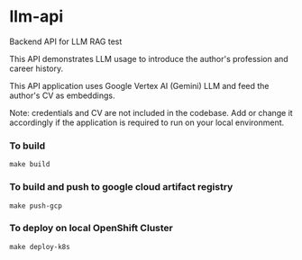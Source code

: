 # llm-api
 Backend API for LLM RAG test

This API demonstrates LLM usage to introduce the author's profession and career history.

This API application uses Google Vertex AI (Gemini) LLM and feed the author's CV as embeddings.

Note: credentials and CV are not included in the codebase. Add or change it accordingly if the application is required to run on your local environment.


### To build
```
make build
```

### To build and push to google cloud artifact registry
```
make push-gcp
```

### To deploy on local OpenShift Cluster
```
make deploy-k8s
```